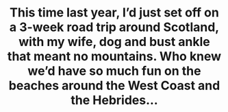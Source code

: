 ---
layout: instagram
title:  "This time last year, I’d just set off on a 3-week road trip around Scotland, with my wife, dog and bust ankle that meant no mountains. Who knew we’d have so much fun on the beaches around the West Coast and the Hebrides…"
media:
  - url: "instagram/458077659_1512325490167759_7914166250764064948_n_18047516839738412.jpg"
    alt: ""
    tagged:
      - handle: "kerryahayward"
        x: 25
        y: 63
      - handle: "rudi"
        x: 55
        y: 73
type: "post"
seo:
  hidden: true
location: Assynt
postdate: 2024-09-03
---